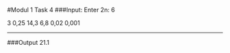 #Modul 1 Task 4
###Input: 
Enter 2n: 
6

3 0,25 14,3 6,8 0,02 0,001  

-----------------
###Output
21.1
